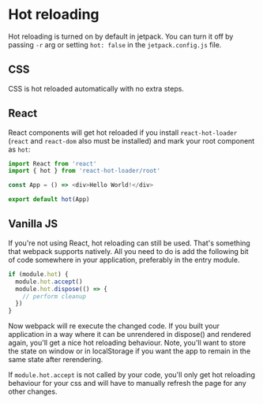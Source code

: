 # Hot reloading

Hot reloading is turned on by default in jetpack. You can turn it off by passing `-r` arg or setting `hot: false` in the `jetpack.config.js` file.

## CSS

CSS is hot reloaded automatically with no extra steps.

## React

React components will get hot reloaded if you install `react-hot-loader` (`react` and `react-dom` also must be installed) and mark your root component as `hot`:

```js
import React from 'react'
import { hot } from 'react-hot-loader/root'

const App = () => <div>Hello World!</div>

export default hot(App)
```

## Vanilla JS

If you're not using React, hot reloading can still be used. That's something that webpack supports natively. All you need to do is add the following bit of code somewhere in your application, preferably in the entry module.

```js
if (module.hot) {
  module.hot.accept()
  module.hot.dispose(() => {
    // perform cleanup
  })
}
```

Now webpack will re execute the changed code. If you built your application in a way where it can be unrendered in dispose() and rendered again, you'll get a nice hot reloading behaviour. Note, you'll want to store the state on window or in localStorage if you want the app to remain in the same state after rerendering.

If `module.hot.accept` is not called by your code, you'll only get hot reloading behaviour for your css and will have to manually refresh the page for any other changes.
